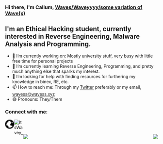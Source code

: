 ### Hi there, I'm Callum, [Waves/Waveyyyy/some variation of Wave(x)](https://wavess.xyz)

## I'm an Ethical Hacking student, currently interested in Reverse Engineering, Malware Analysis and Programming.
- 🔭 I’m currently working on: Mostly university stuff, very busy with little free time for personal projects
- 🌱 I’m currently learning Reverse Engineering, Programming,  and pretty much anything else that sparks my interest.
- 🤔 I’m looking for help with finding resources for furthering my knowledge in binex, RE, etc.
- 📫 How to reach me: Through my [Twitter](https://twitter.com/ItsWavey_) preferably or my email, wavess@wavess.xyz
- 😄 Pronouns: They/Them
### Connect with me:

<!--Website-->
[<img align="left" alt="wavess.xyz" width="30px" src="https://raw.githubusercontent.com/iconic/open-iconic/master/svg/globe.svg"/>](https://waves.xyz)

<!--Twitter-->
[<img align="left" alt="ItsWavey_" width="30px" src="https://raw.githubusercontent.com/simple-icons/simple-icons/develop/icons/twitter.svg"/>](https://twitter.com/ItsWavey_)
<br>
<br>

<!--Language Stats-->
<a href="https://github.com/anuraghazra/github-readme-stats">
  <img align="centre" src="https://github-readme-stats.vercel.app/api/top-langs/?username=waveyyyy&count_private=true&show_icons=true&theme=gruvbox"/>
</a>



<!--Github Stats-->
<a href="https://github.com/anuraghazra/github-readme-stats">
  <img align="right" src="https://github-readme-stats.vercel.app/api?username=waveyyyy&count_private=true&show_icons=true&theme=gruvbox"/>
</a>



